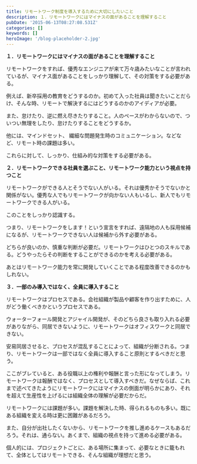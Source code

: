 ```yaml
---
title: リモートワーク制度を導入するために大切にしたいこと
description: １．リモートワークにはマイナスの面があることを理解すること
pubDate: '2015-06-13T08:27:08.531Z'
categories: []
keywords: []
heroImage: '/blog-placeholder-2.jpg'
---
```


**１．リモートワークにはマイナスの面があることを理解すること**

リモートワークをすれば、優秀なエンジニアが来て万々歳みたいなことが言われているが、マイナス面があることをしっかり理解して、その対策をする必要がある。

例えば、新卒採用の教育をどうするのか。初めて入った社員は聞きたいことだらけ、そんな時、リモートで解決するにはどうするのかのアイディアが必要。

また、怠けたり、逆に燃え尽きたりすること。人のペースがわからないので、ついつい無理をしたり、怠けたりすることをどうするか。

他には、マインドセット、 繊細な問題発生時のコミュニケーション。などなど、リモート時の課題は多い。

これらに対して、しっかり、仕組み的な対策をする必要がある。

**２．リモートワークできる社員を選ぶこと、リモートワーク能力という視点を持つこと**

リモートワークができる人とそうでない人がいる。それは優秀かそうでないかと関係がない。優秀な人でもリモートワークが向かない人もいるし、新人でもリモートワークできる人がいる。

このことをしっかり認識する。

つまり、リモートワークをします！という宣言をすれば、遠隔地の人も採用候補になるが、リモートワークできない人は候補から外す必要がある。

どちらが良いのか、慎重な判断が必要だ。リモートワークはひとつのスキルである。どうやったらその判断をすることができるのかを考える必要がある。

あとはリモートワーク能力を常に開発していくことである程度改善できるのかもしれない。

**３．一部のみ導入ではなく、全員に導入すること**

リモートワークはプロセスである。会社組織が製品や顧客を作り出すために、人がどう働くべきかというプロセスである。

ウォーターフォール開発とアジャイル開発が、そのどちら良さも取り入れる必要がありながら、同居できないように、リモートワークはオフィスワークと同居できない。

安易同居させると、プロセスが混乱することによって、組織が分断される。つまり、リモートワークは一部ではなく全員に導入すること原則とするべきだと思う。

ここがブレていると、ある役職以上の権利や報酬と言った形になってしまう。リモートワークは報酬ではなく、プロセスとして導入すべきだ。なぜならば、これまで述べてきたようにリモートワークにはマイナスの側面が明らかにあり、それを超えて生産性を上げるには組織全体の理解が必要だからだ。

リモートワークには課題が多い。課題を解決した時、得られるものも多い。既にある組織を変える時は更に困難があるだろう。

また、自分が出社したくないから、リモートワークを推し進めるケースもあるだろう。それは、通らない。あくまで、組織の視点を持って進める必要がある。

個人的には、プロジェクトごとに、ある場所に集まって、必要なときに籠もれて、全体としてはリモートできる、そんな組織が理想だと思う。